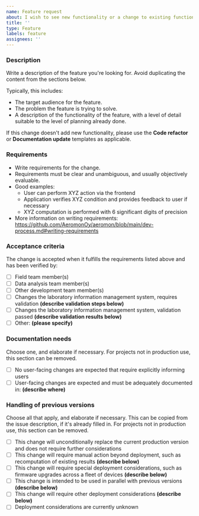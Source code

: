 ```yaml
---
name: Feature request
about: I wish to see new functionality or a change to existing functionality
title: ''
type: Feature
labels: feature
assignees: ''
---
```


### Description

Write a description of the feature you're looking for. Avoid duplicating the content from the sections below.

Typically, this includes:

* The target audience for the feature.
* The problem the feature is trying to solve.
* A description of the functionality of the feature, with a level of detail suitable to the level of planning already done.

If this change doesn't add new functionality, please use the **Code refactor** or **Documentation update** templates as applicable.

### Requirements

* Write requirements for the change.
* Requirements must be clear and unambiguous, and usually objectively evaluable.
* Good examples:
    * User can perform XYZ action via the frontend
    * Application verifies XYZ condition and provides feedback to user if necessary
    * XYZ computation is performed with 6 significant digits of precision
* More information on writing requirements: https://github.com/AeromonOy/aeromon/blob/main/dev-process.md#writing-requirements

### Acceptance criteria

The change is accepted when it fulfills the requirements listed above and has been verified by:

* [ ] Field team member(s)
* [ ] Data analysis team member(s)
* [ ] Other development team member(s)
* [ ] Changes the laboratory information management system, requires validation **(describe validation steps below)**
* [ ] Changes the laboratory information management system, validation passed **(describe validation results below)**
* [ ] Other: **(please specify)**

### Documentation needs

Choose one, and elaborate if necessary. For projects not in production use, this section can be removed.

* [ ] No user-facing changes are expected that require explicitly informing users
* [ ] User-facing changes are expected and must be adequately documented in: **(describe where)**

### Handling of previous versions

Choose all that apply, and elaborate if necessary. This can be copied from the issue description, if it's already filled in. For projects not in production use, this section can be removed.

* [ ] This change will unconditionally replace the current production version and does not require further considerations
* [ ] This change will require manual action beyond deployment, such as recomputation of existing results **(describe below)**
* [ ] This change will require special deployment considerations, such as firmware upgrades across a fleet of devices **(describe below)**
* [ ] This change is intended to be used in parallel with previous versions **(describe below)**
* [ ] This change will require other deployment considerations **(describe below)**
* [ ] Deployment considerations are currently unknown
